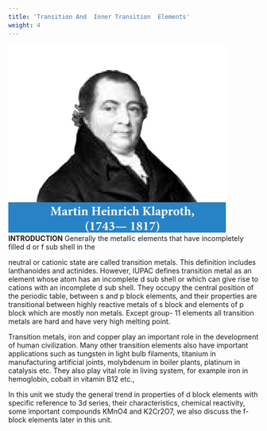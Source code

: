```yaml
---
title: 'Transition And  Inner Transition  Elements'
weight: 4
---
```

![alt text](martin.jpg)
**INTRODUCTION** Generally the metallic elements that have incompletely filled d or f sub shell in the

neutral or cationic state are called transition metals. This definition includes lanthanoides and actinides. However, IUPAC defines transition metal as an element whose atom has an incomplete d sub shell or which can give rise to cations with an incomplete d sub shell. They occupy the central position of the periodic table, between s and p block elements, and their properties are transitional between highly reactive metals of s block and elements of p block which are mostly non metals. Except group- 11 elements all transition metals are hard and have very high melting point.

Transition metals, iron and copper play an important role in the development of human civilization. Many other transition elements also have important applications such as tungsten in light bulb filaments, titanium in manufacturing artificial joints, molybdenum in boiler plants, platinum in catalysis etc. They also play vital role in living system, for example iron in hemoglobin, cobalt in vitamin B12 etc.,

In this unit we study the general trend in properties of d block elements with specific reference to 3d series, their characteristics, chemical reactivity, some important compounds KMnO4 and K2Cr2O7, we also discuss the f-block elements later in this unit.






